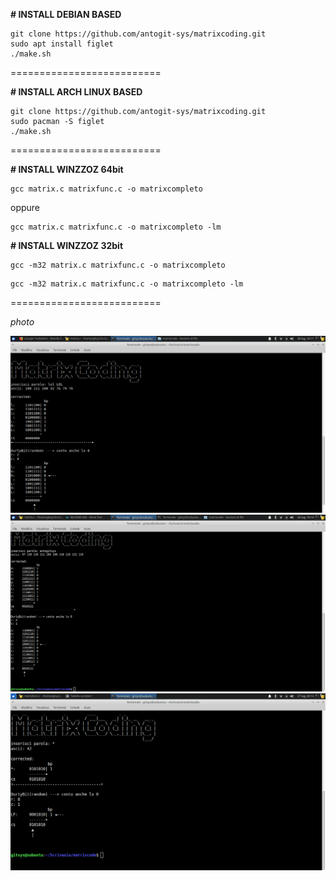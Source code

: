 **# INSTALL DEBIAN BASED**

```shell
git clone https://github.com/antogit-sys/matrixcoding.git
sudo apt install figlet
./make.sh 
```

==========================

**# INSTALL ARCH LINUX BASED**

```shell
git clone https://github.com/antogit-sys/matrixcoding.git
sudo pacman -S figlet
./make.sh
```

==========================

**# INSTALL WINZZOZ 64bit**

```batch
gcc matrix.c matrixfunc.c -o matrixcompleto 
```

oppure

```batch
gcc matrix.c matrixfunc.c -o matrixcompleto -lm
```

**# INSTALL WINZZOZ 32bit**

```batch
gcc -m32 matrix.c matrixfunc.c -o matrixcompleto 
```

```batch
gcc -m32 matrix.c matrixfunc.c -o matrixcompleto -lm 
```

==========================

*photo*

<div>
<img src="photo/photo1.png">
</div>

<div>
<img src=photo/photo2.png>
</div>

<div>
<img src="photo/photo3.png">
</div>
